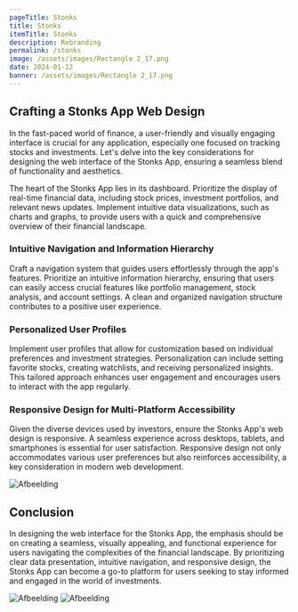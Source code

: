 ```yaml
---
pageTitle: Stonks
title: Stonks
itemTitle: Stonks
description: Rebranding
permalink: /stonks
image: /assets/images/Rectangle 2_17.png
date: 2024-01-12
banner: /assets/images/Rectangle 2_17.png
---
```


## Crafting a Stonks App Web Design

In the fast-paced world of finance, a user-friendly and visually engaging interface is crucial for any application, especially one focused on tracking stocks and investments. Let's delve into the key considerations for designing the web interface of the Stonks App, ensuring a seamless blend of functionality and aesthetics.

The heart of the Stonks App lies in its dashboard. Prioritize the display of real-time financial data, including stock prices, investment portfolios, and relevant news updates. Implement intuitive data visualizations, such as charts and graphs, to provide users with a quick and comprehensive overview of their financial landscape.

### Intuitive Navigation and Information Hierarchy

Craft a navigation system that guides users effortlessly through the app's features. Prioritize an intuitive information hierarchy, ensuring that users can easily access crucial features like portfolio management, stock analysis, and account settings. A clean and organized navigation structure contributes to a positive user experience.

### Personalized User Profiles

Implement user profiles that allow for customization based on individual preferences and investment strategies. Personalization can include setting favorite stocks, creating watchlists, and receiving personalized insights. This tailored approach enhances user engagement and encourages users to interact with the app regularly.

### Responsive Design for Multi-Platform Accessibility

Given the diverse devices used by investors, ensure the Stonks App's web design is responsive. A seamless experience across desktops, tablets, and smartphones is essential for user satisfaction. Responsive design not only accommodates various user preferences but also reinforces accessibility, a key consideration in modern web development.

![Afbeelding](/assets/images/Rectangle3_5.png)

## Conclusion

In designing the web interface for the Stonks App, the emphasis should be on creating a seamless, visually appealing, and functional experience for users navigating the complexities of the financial landscape. By prioritizing clear data presentation, intuitive navigation, and responsive design, the Stonks App can become a go-to platform for users seeking to stay informed and engaged in the world of investments.

![Afbeelding](/assets/images/Rectangle4_3.png)
![Afbeelding](/assets/images/Rectangle5_1.png)
